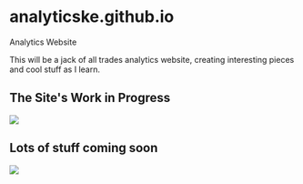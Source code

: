 # analyticske.github.io

Analytics Website

This will be a jack of all trades analytics website, creating interesting pieces and cool stuff as I learn.

## The Site's Work in Progress
![](https://tenor.com/sb1aEUmzvU3.gif)

## Lots of stuff coming soon 
![](https://tenor.com/bUttV.gif)